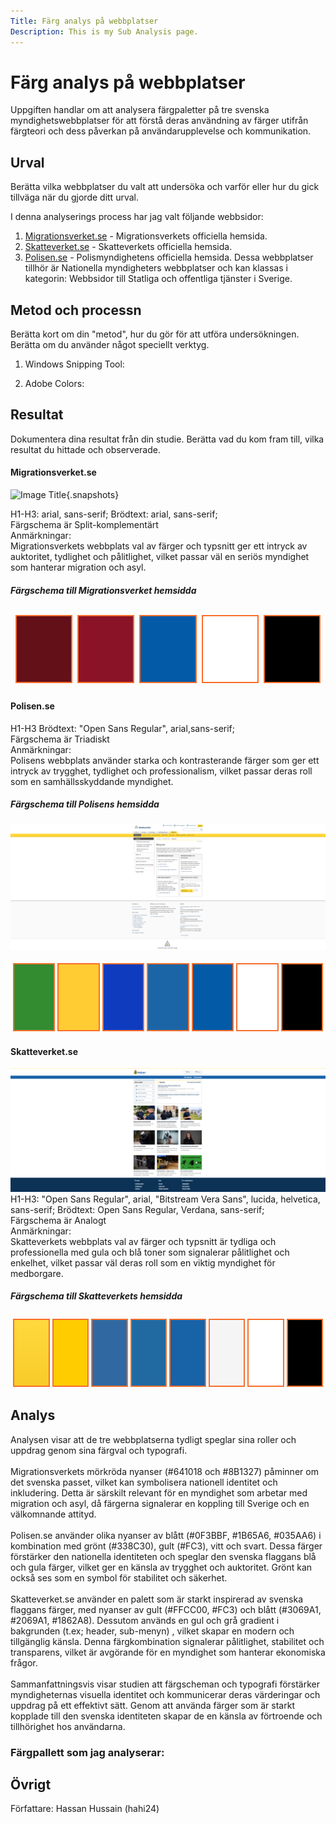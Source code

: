 ```yaml
---
Title: Färg analys på webbplatser
Description: This is my Sub Analysis page.
---
```


# Färg analys på webbplatser

Uppgiften handlar om att analysera färgpaletter på tre svenska myndighetswebbplatser för att förstå deras användning av färger utifrån färgteori och dess påverkan på användarupplevelse och kommunikation.

## Urval

Berätta vilka webbplatser du valt att undersöka och varför eller hur du gick tillväga när du gjorde ditt urval.

I denna analyserings process har jag valt följande webbsidor:

1. [Migrationsverket.se](https://www.migrationsverket.se/) - Migrationsverkets officiella hemsida.
2. [Skatteverket.se](https://www.skatteverket.se/privat.4.76a43be412206334b89800052864.html) - Skatteverkets officiella hemsida.
3. [Polisen.se](https://polisen.se/) - Polismyndighetens officiella hemsida.
   Dessa webbplatser tillhör är Nationella myndigheters webbplatser och kan klassas i kategorin: Webbsidor till Statliga och offentliga tjänster i Sverige.

## Metod och processn

Berätta kort om din "metod", hur du gör för att utföra undersökningen. Berätta om du använder något speciellt verktyg.

1. Windows Snipping Tool:

2. Adobe Colors:

## Resultat

Dokumentera dina resultat från din studie. Berätta vad du kom fram till, vilka resultat du hittade och observerade.

#### Migrationsverket.se
![Image Title](%base_url%/image/mVerket.png){.snapshots}

H1-H3: arial, sans-serif;
Brödtext: arial, sans-serif; <br>
Färgschema är Split-komplementärt <br>
Anmärkningar: <br>
Migrationsverkets webbplats val av färger och typsnitt ger ett intryck av auktoritet, tydlighet och pålitlighet, vilket passar väl en seriös myndighet som hanterar migration och asyl.

##### Färgschema till Migrationsverket hemsidda
<table style="border-spacing: 8px; border-collapse: separate">
<tr>
<td style="height: 100px; border: 2px solid #f96e2a; width: 100px; background-color: #641018">
<td style="height: 100px; border: 2px solid #f96e2a; width: 100px; background-color: #8B1327">
<td style="height: 100px; border: 2px solid #f96e2a; width: 100px; background-color: #035AA6">
<td style="height: 100px; border: 2px solid #f96e2a; width: 100px; background-color: #FFFFFF">
<td style="height: 100px; border: 2px solid #f96e2a; width: 100px; background-color: #000000">
</tr>
</table>

#### Polisen.se

H1-H3 Brödtext: "Open Sans Regular", arial,sans-serif; <br>
Färgschema är Triadiskt <br>
Anmärkningar: <br>
Polisens webbplats använder starka och kontrasterande färger som ger ett intryck av trygghet, tydlighet och professionalism, vilket passar deras roll som en samhällsskyddande myndighet.
##### Färgschema till Polisens hemsidda
![Skatteverket Snapshot](../../../assets/img/sVerket.png)

<table style="border-spacing: 4px; border-collapse: separate">
<tr>
<td style="height: 100px; border: 2px solid #f96e2a; width: 100px; background-color: #338C30">
<td style="height: 100px; border: 2px solid #f96e2a; width: 100px; background-color: #fc3">
<td style="height: 100px; border: 2px solid #f96e2a; width: 100px; background-color: #0F3BBF">
<td style="height: 100px; border: 2px solid #f96e2a; width: 100px; background-color: #1B65A6">
<td style="height: 100px; border: 2px solid #f96e2a; width: 100px; background-color: #035AA6">
<td style="height: 100px; border: 2px solid #f96e2a; width: 100px; background-color: #FFFFFF">
<td style="height: 100px; border: 2px solid #f96e2a; width: 100px; background-color: #000000">
</tr>
</table>

#### Skatteverket.se

![Polisen Snapshot](../../../assets/img/polisen.png)
H1-H3: "Open Sans Regular", arial, "Bitstream Vera Sans", lucida, helvetica, sans-serif;
Brödtext: Open Sans Regular, Verdana, sans-serif; <br>
Färgschema är Analogt <br>
Anmärkningar: <br>
Skatteverkets webbplats val av färger och typsnitt är tydliga och professionella med gula och blå toner som signalerar pålitlighet och enkelhet, vilket passar väl deras roll som en viktig myndighet för medborgare.
##### Färgschema till Skatteverkets hemsidda
<table style="border-spacing: 4px; border-collapse: separate">
<tr>
<td style="height: 100px; width: 100px; border: 2px solid #f96e2a; background: linear-gradient(180deg, #ffd93e 0%, #f7cc29 100%);">
</td>
<td style="height: 100px; width: 100px; border: 2px solid #f96e2a; background-color: #ffcc00">
<td style="height: 100px; border: 2px solid #f96e2a; width: 100px; background-color: #3069a1">
<td style="height: 100px; border: 2px solid #f96e2a; width: 100px; background-color: #2069a1">
<td style="height: 100px; border: 2px solid #f96e2a; width: 100px; background-color: #1862a8">
<td style="height: 100px; border: 2px solid #f96e2a; width: 100px; background-color: #f5f5f5">
<td style="height: 100px; border: 2px solid #f96e2a; width: 100px; background-color: #FFFFFF">
<td style="height: 100px; border: 2px solid #f96e2a; width: 100px; background-color: #000000">
</tr>
</table>

## Analys

Analysen visar att de tre webbplatserna tydligt speglar sina roller och uppdrag genom sina färgval och typografi.
<br>
<br>
Migrationsverkets mörkröda nyanser (#641018 och #8B1327) påminner om det svenska passet, vilket kan symbolisera nationell identitet och inkludering. Detta är särskilt relevant för en myndighet som arbetar med migration och asyl, då färgerna signalerar en koppling till Sverige och en välkomnande attityd.
<br>
<br>
Polisen.se använder olika nyanser av blått (#0F3BBF, #1B65A6, #035AA6) i kombination med grönt (#338C30), gult (#FC3), vitt och svart. Dessa färger förstärker den nationella identiteten och speglar den svenska flaggans blå och gula färger, vilket ger en känsla av trygghet och auktoritet. Grönt kan också ses som en symbol för stabilitet och säkerhet.
<br>
<br>
Skatteverket.se använder en palett som är starkt inspirerad av svenska flaggans färger, med nyanser av gult (#FFCC00, #FC3) och blått (#3069A1, #2069A1, #1862A8). Dessutom används en gul och grå gradient i bakgrunden (t.ex; header, sub-menyn) , vilket skapar en modern och tillgänglig känsla. Denna färgkombination signalerar pålitlighet, stabilitet och transparens, vilket är avgörande för en myndighet som hanterar ekonomiska frågor.
<br>
<br>
Sammanfattningsvis visar studien att färgscheman och typografi förstärker myndigheternas visuella identitet och kommunicerar deras värderingar och uppdrag på ett effektivt sätt. Genom att använda färger som är starkt kopplade till den svenska identiteten skapar de en känsla av förtroende och tillhörighet hos användarna.

### Färgpallett som jag analyserar:


## Övrigt
Författare: Hassan Hussain (hahi24)

